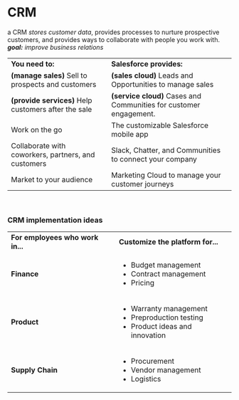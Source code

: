 # CRM
a CRM _stores customer data_, provides processes to nurture prospective customers, and provides ways to collaborate with people you work with.
***goal:** improve business relations* <br/>
<table>
<tr>  
  <td> <b>You need to:	</b></td>
  <td> <b>Salesforce provides:</b></td>
</tr>  
<tr>
  <td> <b>(manage sales)</b> Sell to prospects and customers	</td>
  <td> <b>(sales cloud)</b> Leads and Opportunities to manage sales</td>
</tr>  
<tr>
  <td> <b>(provide services)</b> Help customers after the sale	</td>
  <td> <b>(service cloud)</b> Cases and Communities for customer engagement.</td>
</tr>  
<tr>
  <td> <b></b> Work on the go	</td>
  <td> <b></b> The customizable Salesforce mobile app</td>
</tr>  
<tr>
  <td> <b></b> Collaborate with coworkers, partners, and customers	</td>
  <td> <b></b> Slack, Chatter, and Communities to connect your company</td>
</tr>  
<tr>
  <td> <b></b> Market to your audience	</td>
  <td> <b></b> Marketing Cloud to manage your customer journeys</td>
</tr>  
</table>


<br/>


### CRM implementation ideas

<table>
<tr>  
  <td> <b>For employees who work in...</b></td>
  <td> <b>Customize the platform for...</b></td>
</tr>  
<tr>
  <td> <b>Finance</b> </td>
<td>
  
  - Budget management
  - Contract management
  - Pricing
</td>
</tr>  
<tr>
  <td> <b>Product</b></td>
<td> 

  - Warranty management
  - Preproduction testing
  - Product ideas and innovation
</td>
</tr>  
<tr>
  <td> <b>Supply Chain</b></td>
<td>

  - Procurement
  - Vendor management
  - Logistics
</td>
</tr>   
</table>

